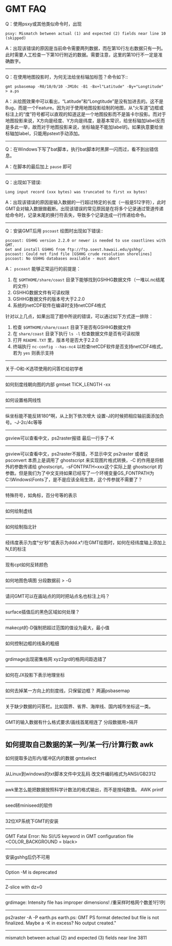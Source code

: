 # GMT FAQ

Q：使用psxy或其他类似命令时，出现

    psxy: Mismatch between actual (1) and expected (2) fields near line 10 (skipped)

A：出现该错误的原因是当前命令需要两列数据，而在第10行左右数据只有一列。此时需要人工检查一下第10行附近的数据。需要注意，这里的第10行不一定是准确数字。

-----

Q：在使用地图投影时，为何无法给坐标轴加标签？命令如下::

    gmt psbasemap -R0/10/0/10 -JM10c -B1 -Bx+l"Latitude" -By+"Longtitude" > a.ps

A：从绘图效果中可以看出，“Latitude”和“Longtitude”是没有加进去的。这不是Bug，而是一个Feature。因为对于使用地图投影绘制的地图，从“火车道”边框或标注上的“度”符号都可以直观的知道这是一个地图投影而不是笛卡尔投影。而对于地图投影来说，X方向是经度、Y方向是纬度，是基本常识，给坐标轴加label反而是多此一举，故而对于地图投影来说，坐标轴是不能加label的。如果执意要给坐标轴加label，只能用pstext手动添加。

----

Q：在Windows下写了bat脚本，执行bat脚本时黑屏一闪而过，看不到出错信息。

A：在脚本的最后加上 `pause` 即可

----

Q：出现如下错误:

    Long input record (xxx bytes) was truncated to first xx bytes!

A：出现该错误的原因是输入数据的一行超过特定的长度（一般是512字符），此时GMT会对输入数据做截断。出现该错误的常见原因是在将多个记录通过管道传递给命令时，记录末尾的换行符丢失，导致多个记录连成一行传递给命令。

----

Q：安装GMT后用 `pscoast` 绘图时出现如下错误::

    pscoast: GSHHG version 2.2.0 or newer is needed to use coastlines with GMT.
    Get and install GSHHG from ftp://ftp.soest.hawaii.edu/gshhg/.
    pscoast: Could not find file [GSHHG crude resolution shorelines]
    pscoast: No GSHHG databases available - must abort

A： `pscoast` 能够正常运行的前提是：

1. 在 `$GMTHOME/share/coast` 目录下能够找到GSHHG数据文件（一堆以.nc结尾的文件）
2. GSHHG数据文件有可读权限
3. GSHHG数据文件的版本号大于2.2.0
4. 系统的netCDF软件在编译时支持netCDF4格式

针对以上几点，如果出现了题中所说的错误，可以通过如下方式逐一排除：

1. 检查 `$GMTHOME/share/coast` 目录下是否有GSHHG数据文件
2. 在 `share/coast` 目录下执行 `ls -l` 检查数据文件是否有可读权限
3. 打开 `README.TXT` 里，版本号是否大于2.2.0
4. 终端执行 `nc-config --has-nc4` 以检查netCDF软件是否支持netCDF4格式，若为 `yes` 则表示支持

---

关于-O和-K选项使用的问答栏给初学者

---

如何刻度线朝向图的内部
gmtset TICK_LENGTH -xx

---

如何设置格网线性

---

纵坐标能不能反转180°啊，从上到下依次增大
设置-J的时候把相应轴前面添加负号。-J-2c/4c等等

---

gsview可以查看中文，ps2raster报错 
最后一行多了-K

---

gsview可以查看中文，ps2raster不报错，不显示中文
ps2raster 或者说 psconvert 本质上是调用了 ghostscript 来实现图片格式转换，-C 的作用是将额外的参数传递给 ghostscript，-sFONTPATH=xxx这个实际上是 ghostscript 的参数。但是我们为了中文支持如果已经写了一个环境变量GS_FONTPATH为C:\Windows\Fonts了，是不是应该全局生效，这个传参就不需要了？

---

特殊符号，如角标，百分号等的表示

---

如何绘制虚线

---

如何绘制指北针

---

经纬度表示为度°分′秒″或表示为ddd.x°/在GMT绘图时，如何在经纬度轴上添加上N,E的标注

---

现有cpt如何反转颜色

---

如何地图色填图
分段数据前 > -G<color>

---

请问GMT可以在画站点的同时把站点名也标注上吗？

---

surface插值后的黑色区域如何处理？

---

makecpt的-D强制把超过范围的值设为最大，最小值

---

如何控制边框的线条的粗细

---
grdimage出现密集格网
xyz2grd的格网间距选错了

---

如何在JX投影下表示地理坐标

---

如何去掉某一方向上的刻度线，只保留边框？
两遍psbasemap

---

关于缺少数据的问答栏。比如国界、省界、海岸线、国内城市坐标这一类。

---

GMT的输入数据有什么格式要求/画线首尾相连了
分段数据用>隔开

---

如何提取自己数据的某一列/某一行/计算行数
awk
---

如何提取多边形内/缓冲区内的数据
gmtselect

---

从Linux到windows的txt脚本文件中文乱码
改文件编码格式为ANSI/GB2312

---

awk里怎么能把数据按照科学计数法的格式输出，而不是按纯数值。
 AWK printf

---

seed转miniseed的软件

---

32位XP系统下GMT的安装

---
GMT Fatal Error: No SI/US keyword in GMT configuration file <COLOR_BACKGROUND = black>

---

安装gshhg后仍不可用

---

Option -M is deprecated

---

Z-slice with dz=0

---

grdimage: Intensity file has improper dimensions! /重采样时格网个数差1行1列

---

ps2raster -A -P earth.ps 
earth.ps: GMT PS format detected but file is not finalized. Maybe a -K in excess? No output created."

---

mismatch between actual (2) and expected (3) fields near line 3811
